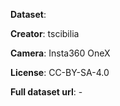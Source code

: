 **Dataset**:

**Creator**: tscibilia

**Camera**: Insta360 OneX

**License**: CC-BY-SA-4.0

**Full dataset url**: -
